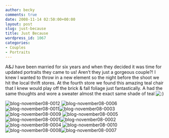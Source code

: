 ```yaml
---
author: becky
comments: true
date: 2008-11-14 02:50:00+00:00
layout: post
slug: just-because
title: Just Because
wordpress_id: 1067
categories:
- Couples
- Portraits
---
```


A&J have been married for six years and when they decided it was time for updated portraits they came to us! Aren’t they just a gorgeous couple?! I knew I wanted to throw in a new element so the night before the shoot we hit the local thrift stores. At the fourth store we found this amazing teal chair that I knew would play off the brick & fall foliage just fantastically. A had the same thoughts and wore a sweater almost the exact same shade of teal ![:)](http://bagdanoffphoto.com/wordpress/wp-includes/images/smilies/icon_smile.gif)




![blog-november08-0012](http://beta.beckyjenson.com/wp-content/uploads/2008/11/blog-november08-0012.jpg) ![blog-november08-0006](http://beta.beckyjenson.com/wp-content/uploads/2008/11/blog-november08-0006.jpg)![blog-november08-0011](http://beta.beckyjenson.com/wp-content/uploads/2008/11/blog-november08-0011.jpg)![blog-november08-0003](http://beta.beckyjenson.com/wp-content/uploads/2008/11/blog-november08-0003.jpg)![blog-november08-0009](http://beta.beckyjenson.com/wp-content/uploads/2008/11/blog-november08-0009.jpg) ![blog-november08-0005](http://beta.beckyjenson.com/wp-content/uploads/2008/11/blog-november08-0005.jpg)![blog-november08-0001](http://beta.beckyjenson.com/wp-content/uploads/2008/11/blog-november08-0001.jpg)![blog-november08-0002](http://beta.beckyjenson.com/wp-content/uploads/2008/11/blog-november08-0002.jpg)![blog-november08-0004](http://beta.beckyjenson.com/wp-content/uploads/2008/11/blog-november08-0004.jpg) ![blog-november08-0010](http://beta.beckyjenson.com/wp-content/uploads/2008/11/blog-november08-0010.jpg)![blog-november08-0008](http://beta.beckyjenson.com/wp-content/uploads/2008/11/blog-november08-0008.jpg)![blog-november08-0007](http://beta.beckyjenson.com/wp-content/uploads/2008/11/blog-november08-0007.jpg)
